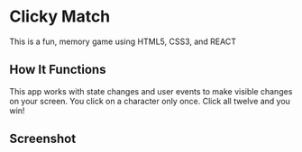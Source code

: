 
# Clicky Match 

This is a fun, memory game using HTML5, CSS3, and REACT


## How It Functions

This app works with state changes and user events to make visible changes on your screen. You click on a character only once. Click all twelve and you win!

## Screenshot
